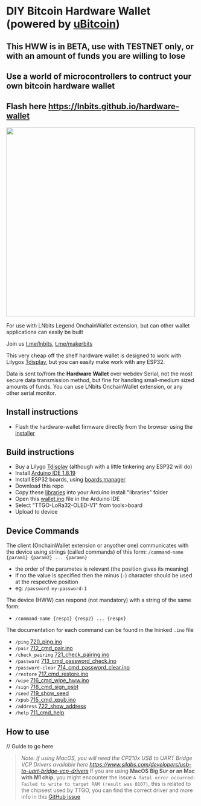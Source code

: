 # DIY Bitcoin Hardware Wallet (powered by <a href="https://www.arduino.cc/reference/en/libraries/ubitcoin/">uBitcoin</a>)
## This HWW is in BETA, use with TESTNET only, or with an amount of funds you are willing to lose 

## Use a world of microcontrollers to contruct your own bitcoin hardware wallet


## Flash here https://lnbits.github.io/hardware-wallet

<img style="width:500px;" src="https://user-images.githubusercontent.com/33088785/180316957-4f99d7e9-9820-4302-9dde-ba555cb04729.png">

For use with LNbits Legend OnchainWallet extension, but can other wallet applications can easily be built

Join us <a href="https://t.me/lnbits">t.me/lnbits</a>, <a href="https://t.me/makerbits">t.me/makerbits</a>

This very cheap off the shelf hardware wallet is designed to work with Lilygos <a href="https://www.aliexpress.com/item/33048962331.html">Tdisplay</a>, but you can easily make work with any ESP32.

Data is sent to/from the **Hardware Wallet** over webdev Serial, not the most secure data transmission method, but fine for handling small-medium sized amounts of funds. You can use LNbits OnchainWallet extension, or any other serial monitor.

## Install instructions
- Flash the hardware-wallet firmware directly from the browser using the [installer](https://lnbits.github.io/hardware-wallet)
## Build instructions

- Buy a Lilygo <a href="https://www.aliexpress.com/item/33048962331.html">Tdisplay</a> (although with a little tinkering any ESP32 will do) 
- Install <a href="https://www.arduino.cc/en/software">Arduino IDE 1.8.19</a>
- Install ESP32 boards, using <a href="https://docs.espressif.com/projects/arduino-esp32/en/latest/installing.html#installing-using-boards-manager">boards manager</a>
- Download this repo
- Copy these <a href="libraries">libraries</a> into your Arduino install "libraries" folder
- Open this <a href="wallet/wallet.ino">wallet.ino</a> file in the Arduino IDE
- Select "TTGO-LoRa32-OLED-V1" from tools>board
- Upload to device

## Device Commands
The client (OnchainWallet extension or anyother one) communicates with the device using strings (called commands) of this form:
`/command-name {param1} {param2} ... {paramn}`
 - the order of the parametes is relevant (the position gives its meaning)
 - if no the value is specified then the minus (`-`) character should be used at the respective position
 - eg: `/password my-password-1`

 The device (HWW) can respond (not mandatory) with a string of the same form: 
  - `/command-name {resp1} {resp2} ... {respn}`

The documentation for each command can be found in the lninked `.ino` file

 - `/ping` [720_ping.ino](https://github.com/lnbits/hardware-wallet/blob/main/wallet/720_ping.ino)
 - `/pair` [712_cmd_pair.ino](https://github.com/lnbits/hardware-wallet/blob/main/wallet/712_cmd_pair.ino)
 - `/check_pairing` [721_check_pairing.ino](https://github.com/lnbits/hardware-wallet/blob/main/wallet/721_check_pairing.ino)
 - `/password` [713_cmd_password_check.ino](https://github.com/lnbits/hardware-wallet/blob/main/wallet/713_cmd_password_check.ino)
 - `/password-clear` [714_cmd_password_clear.ino](https://github.com/lnbits/hardware-wallet/blob/main/wallet/714_cmd_password_clear.ino)
 - `/restore` [717_cmd_restore.ino](https://github.com/lnbits/hardware-wallet/blob/main/wallet/717_cmd_restore.ino)
 - `/wipe` [716_cmd_wipe_hww.ino](https://github.com/lnbits/hardware-wallet/blob/main/wallet/716_cmd_wipe_hww.ino)
 - `/sign` [718_cmd_sign_psbt](https://github.com/lnbits/hardware-wallet/blob/main/wallet/718_cmd_sign_psbt.ino)
 - `/seed` [719_show_seed](https://github.com/lnbits/hardware-wallet/blob/main/wallet/719_show_seed.ino)
 - `/xpub` [715_cmd_xpub.ino](https://github.com/lnbits/hardware-wallet/blob/main/wallet/715_cmd_xpub.ino)
 - `/address` [722_show_address](https://github.com/lnbits/hardware-wallet/blob/main/wallet/722_show_address.ino)
 - `/help` [711_cmd_help](https://github.com/lnbits/hardware-wallet/blob/main/wallet/711_cmd_help.ino)
## How to use
// Guide to go here

> _Note: If using MacOS, you will need the CP210x USB to UART Bridge VCP Drivers available here https://www.silabs.com/developers/usb-to-uart-bridge-vcp-drivers_
> If you are using **MacOS Big Sur or an Mac with M1 chip**, you might encounter the issue `A fatal error occurred: Failed to write to target RAM (result was 0107)`, this is related to the chipsest used by TTGO, you can find the correct driver and more info in this <a href="https://github.com/Xinyuan-LilyGO/LilyGo-T-Call-SIM800/issues/139#issuecomment-904390716">GitHub issue</a>
